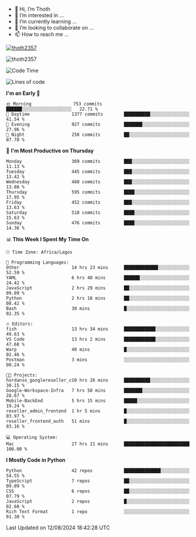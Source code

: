 <!---
thoth2357/thoth2357 is a ✨ special ✨ repository because its `README.md` (this file) appears on your GitHub profile.
You can click the Preview link to take a look at your changes.
--->

- 👋 Hi, I’m Thoth
- 👀 I’m interested in ...
- 🌱 I’m currently learning ...
- 💞️ I’m looking to collaborate on ...
- 📫 How to reach me ...


<p align="left"> <a href="https://github.com/ryo-ma/github-profile-trophy"><img src="https://github-profile-trophy.vercel.app/?username=thoth2357&theme=gruvbox&no-bg=true&no-frame=false&title=MultiLanguage,Commits,Repositories,Stars,Followers,PullRequest,Reviews,Issues" alt="thoth2357" /></a> </p>

<p align="left"> <img src="https://komarev.com/ghpvc/?username=thoth2357&label=Profile%20views&color=0e75b6&style=flat" alt="thoth2357" /> </p>

<!--START_SECTION:waka-->
![Code Time](http://img.shields.io/badge/Code%20Time-3%2C201%20hrs%208%20mins-blue)

![Lines of code](https://img.shields.io/badge/From%20Hello%20World%20I%27ve%20Written-30.4%20million%20lines%20of%20code-blue)

**I'm an Early 🐤** 

```text
🌞 Morning                753 commits         ██████░░░░░░░░░░░░░░░░░░░   22.71 % 
🌆 Daytime                1377 commits        ██████████░░░░░░░░░░░░░░░   41.54 % 
🌃 Evening                927 commits         ███████░░░░░░░░░░░░░░░░░░   27.96 % 
🌙 Night                  258 commits         ██░░░░░░░░░░░░░░░░░░░░░░░   07.78 % 
```
📅 **I'm Most Productive on Thursday** 

```text
Monday                   369 commits         ███░░░░░░░░░░░░░░░░░░░░░░   11.13 % 
Tuesday                  445 commits         ███░░░░░░░░░░░░░░░░░░░░░░   13.42 % 
Wednesday                460 commits         ███░░░░░░░░░░░░░░░░░░░░░░   13.88 % 
Thursday                 595 commits         ████░░░░░░░░░░░░░░░░░░░░░   17.95 % 
Friday                   452 commits         ███░░░░░░░░░░░░░░░░░░░░░░   13.63 % 
Saturday                 518 commits         ████░░░░░░░░░░░░░░░░░░░░░   15.63 % 
Sunday                   476 commits         ████░░░░░░░░░░░░░░░░░░░░░   14.36 % 
```


📊 **This Week I Spent My Time On** 

```text
🕑︎ Time Zone: Africa/Lagos

💬 Programming Languages: 
Other                    14 hrs 23 mins      █████████████░░░░░░░░░░░░   52.59 % 
YAML                     6 hrs 40 mins       ██████░░░░░░░░░░░░░░░░░░░   24.42 % 
JavaScript               2 hrs 29 mins       ██░░░░░░░░░░░░░░░░░░░░░░░   09.09 % 
Python                   2 hrs 18 mins       ██░░░░░░░░░░░░░░░░░░░░░░░   08.42 % 
Bash                     38 mins             █░░░░░░░░░░░░░░░░░░░░░░░░   02.35 % 

🔥 Editors: 
fish                     13 hrs 34 mins      ████████████░░░░░░░░░░░░░   49.63 % 
VS Code                  13 hrs 2 mins       ████████████░░░░░░░░░░░░░   47.68 % 
Warp                     40 mins             █░░░░░░░░░░░░░░░░░░░░░░░░   02.46 % 
Postman                  3 mins              ░░░░░░░░░░░░░░░░░░░░░░░░░   00.24 % 

🐱‍💻 Projects: 
hordanso_googlereseller_c10 hrs 26 mins      ██████████░░░░░░░░░░░░░░░   38.15 % 
Google-Workspace-Infra   7 hrs 50 mins       ███████░░░░░░░░░░░░░░░░░░   28.67 % 
Mobile-BackEnd           5 hrs 15 mins       █████░░░░░░░░░░░░░░░░░░░░   19.24 % 
reseller_admin_frontend  1 hr 5 mins         █░░░░░░░░░░░░░░░░░░░░░░░░   03.97 % 
reseller_frontend_auth   51 mins             █░░░░░░░░░░░░░░░░░░░░░░░░   03.16 % 

💻 Operating System: 
Mac                      27 hrs 21 mins      █████████████████████████   100.00 % 
```

**I Mostly Code in Python** 

```text
Python                   42 repos            ██████████████░░░░░░░░░░░   54.55 % 
TypeScript               7 repos             ██░░░░░░░░░░░░░░░░░░░░░░░   09.09 % 
CSS                      6 repos             ██░░░░░░░░░░░░░░░░░░░░░░░   07.79 % 
JavaScript               2 repos             █░░░░░░░░░░░░░░░░░░░░░░░░   02.60 % 
Rich Text Format         1 repo              ░░░░░░░░░░░░░░░░░░░░░░░░░   01.30 % 
```




 Last Updated on 12/08/2024 18:42:28 UTC
<!--END_SECTION:waka-->
<!--![](http://github-profile-summary-cards.vercel.app/api/cards/profile-details?username=thoth2357&theme=2077)

![](http://github-profile-summary-cards.vercel.app/api/cards/stats?username=thoth2357&theme=2077)![](http://github-profile-summary-cards.vercel.app/api/cards/productive-time?username=thoth2357&theme=2077&utcOffset=8) -->
